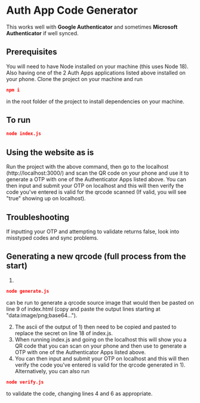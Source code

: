 # Auth App Code Generator
This works well with **Google Authenticator** and sometimes **Microsoft Authenticator** if well synced.

## Prerequisites
You will need to have Node installed on your machine (this uses Node 18). Also having one of the 2 Auth Apps applications listed above installed on your phone. Clone the project on your machine and run
 ``` json
npm i
``` 
in the root folder of the project to install dependencies on your machine.
## To run
``` json
node index.js
```
## Using the website as is
Run the project with the above command, then go to the localhost (http://localhost:3000/) and scan the QR code on your phone and use it to generate a OTP with one of the Authenticator Apps listed above. You can then input and submit your OTP on localhost and this will then verify the code you've entered is valid for the qrcode scanned (If valid, you will see "true" showing up on localhost).

## Troubleshooting
If inputting your OTP and attempting to validate returns false, look into misstyped codes and sync problems.

## Generating a new qrcode (full process from the start)
1) 
``` json
node generate.js
``` 
can be run to generate a qrcode source image that would then be pasted on line 9 of index.html (copy and paste the output lines starting at "data:image/png;base64..."). 

2) The ascii of the output of 1) then need to be copied and pasted to replace the secret on line 18 of index.js. 
3) When running index.js and going on the localhost this will show you a QR code that you can scan on your phone and then use to generate a OTP with one of the Authenticator Apps listed above.  
4) You can then input and submit your OTP on localhost and this will then verify the code you've entered is valid for the qrcode generated in 1). Alternatively, you can also run 
``` json
node verify.js
```
to validate the code, changing lines 4 and 6 as appropriate.    


